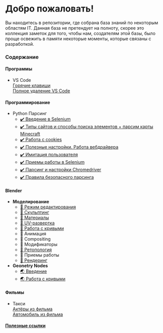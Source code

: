 ﻿# Добро пожаловать!
<p>Вы находитесь в репозитории, где собрана база знаний по некоторым областям IT. Данная база не претендует на полноту, скорее это коллекция заметок для того, чтобы нам, создателям этой базы, было проще освежить в памяти некоторые моменты, которые связаны с разработкой.</p>

### Содержание  

#### Программы  
- VS Code  
[Горячие клавиши](articles/software/vs_code/hotkeys.md)  
[Полное удаление VS Code](articles/software/vs_code/delvscode.md)

#### Программирование
- Python Парсинг  
  - [:heavy_check_mark: Введение в Selenium](articles/coding/python/selenium/introduction/article.md)  
  - [:heavy_check_mark: Типы сайтов и способы поиска элементов + парсим карты Minecraft](articles/coding/python/selenium/search_elements_and_site_types/article.md)  
  - [:heavy_check_mark: Работа с cookies](articles/coding/python/selenium/cookies/article.md)
  - [:heavy_check_mark: Полезные настройки. Работа вебдрайвера](articles/coding/python/selenium/settings/article.md)
  - [:heavy_check_mark: Имитация пользователя](articles/coding/python/selenium/user_imitation/article.md)
  - [:heavy_check_mark: Приемы работы в Selenium](articles/coding/python/selenium/examples_code/article.md)
  - [:heavy_check_mark: Парсинг и настройки Chromedriver](articles/coding/python/selenium/chrome_parsing/article.md)
  - [:heavy_check_mark: Правила безопасного парсинга](articles/coding/python/selenium/undanger_parsing/article.md)

#### Blender
- **Моделирование**
  - [:doughnut: Режим редактирования](articles/blender/modelling/editmode/article.md)
  - [:doughnut: Скульптинг](articles/blender/modelling/sculptmode/article.md)
  - [:doughnut: Материалы](articles/blender/modelling/materials/article.md)
  - [:doughnut: UV-развертка](articles/blender/modelling/uv/article.md)
  - [:doughnut: Работа с кривыми](articles/blender/modelling/curve_vorking/article.md)
  - :doughnut: Анимация
  - :doughnut: Compositing
  - :doughnut: Модификаторы
  - [:doughnut: Ретопология](articles/blender/modelling/retopology/article.md)
  - :doughnut: Приемы работы
  - [:doughnut: Рендеринг](articles/blender/modelling/rendering/article.md)
- **Geonetry Nodes**
  - [:earth_asia: Введение](articles/blender/geometry_nodes/introduction/article.md)
  - [:earth_asia: Работа с кривыми](articles/blender/geometry_nodes/curves/article.md)

#### Фильмы  
- Такси  
[Актёры из фильма](articles/movies/taxi_1-2-3/actors.md)  
[Автомобиль из фильма](articles/movies/taxi_1-2-3/car.md)


#### [Полезные ссылки](#)